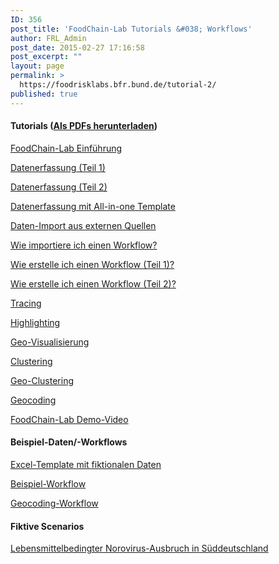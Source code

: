 ```yaml
---
ID: 356
post_title: 'FoodChain-Lab Tutorials &#038; Workflows'
author: FRL_Admin
post_date: 2015-02-27 17:16:58
post_excerpt: ""
layout: page
permalink: >
  https://foodrisklabs.bfr.bund.de/tutorial-2/
published: true
---
```

<h4>Tutorials (<a href="http://foodrisklabs.bfr.bund.de/wp-content/uploads/2016/03/tutorials_DE.zip">Als PDFs herunterladen</a>)</h4>
<a title="Überblick über die FoodChain-Lab-Knoten" href="http://foodrisklabs.bfr.bund.de/index.php/foodchain-lab-uberblick/">FoodChain-Lab Einführung</a>

<a href="https://foodrisklabs.bfr.bund.de/index.php/erfassen-von-daten-in-foodchain-lab/">Datenerfassung (Teil 1)</a>

<a href="https://foodrisklabs.bfr.bund.de/index.php/erfassen-von-daten-in-foodchain-lab-teil-2/">Datenerfassung (Teil 2)</a>

<a href="https://foodrisklabs.bfr.bund.de/index.php/daten-import-in-foodchain-lab-mit-all-in-one-template/">Datenerfassung mit All-in-one Template</a>

<a href="https://foodrisklabs.bfr.bund.de/index.php/daten-import-aus-externen-quellen-nach-foodchain-lab/">Daten-Import aus externen Quellen</a>

<a title="Import von Workflows in FoodChain-Lab" href="http://foodrisklabs.bfr.bund.de/index.php/import-von-workflows-in-foodchain-lab/">Wie importiere ich einen Workflow?</a>

<a title="Erstellen eines Workflow in FoodChain-Lab Teil 1" href="http://foodrisklabs.bfr.bund.de/index.php/erstellen-eines-workflow-in-foodchain-lab-teil-1/">Wie erstelle ich einen Workflow (Teil 1)?</a>

<a title="Erstellen eines Workflows in FoodChain-Lab Teil 2" href="http://foodrisklabs.bfr.bund.de/index.php/erstellen-eines-workflows-in-foodchain-lab-teil-2/">Wie erstelle ich einen Workflow (Teil 2)?</a>

<a title="Tracing in FoodChain-Lab" href="http://foodrisklabs.bfr.bund.de/tracing-in-foodchain-lab-2/">Tracing</a>

<a title="Highlighting in FoodChain-Lab" href="http://foodrisklabs.bfr.bund.de/index.php/highlighting-in-foodchain-lab-2/">Highlighting</a>

<a title="Geo-Visualisierung in FoodChain-Lab" href="http://foodrisklabs.bfr.bund.de/index.php/geo-visualisierung-in-foodchain-lab/">Geo-Visualisierung</a>

<a title="Clustering in FoodChain-Lab" href="http://foodrisklabs.bfr.bund.de/index.php/clustering-in-foodchain-lab-2/">Clustering</a>

<a title="Geo-Clustering in FoodChain-Lab" href="http://foodrisklabs.bfr.bund.de/index.php/geo-clustering-in-foodchain-lab-2/">Geo-Clustering</a>

<a title="Geocoding in FoodChain-Lab" href="http://foodrisklabs.bfr.bund.de/index.php/geocoding-in-foodchain-lab-2/">Geocoding</a>

<a href="https://github.com/SiLeBAT/BfROpenLabResources/raw/master/GitHubPages/media/foodchain_lab_demo.mp4">FoodChain-Lab Demo-Video</a>
<h4>Beispiel-Daten/-Workflows</h4>
<a href="https://github.com/SiLeBAT/BfROpenLabResources/raw/master/GitHubPages/documents/FCL_Example.xlsx">Excel-Template mit fiktionalen Daten</a>

<a href="https://github.com/SiLeBAT/BfROpenLabResources/raw/master/GitHubPages/workflows/FCL_Example.zip">Beispiel-Workflow</a>

<a href="https://github.com/SiLeBAT/BfROpenLabResources/raw/master/GitHubPages/workflows/Geocoding.zip">Geocoding-Workflow</a>
<h4>Fiktive Scenarios</h4>
<a href="https://github.com/SiLeBAT/BfROpenLabResources/raw/master/GitHubPages/documents/Scenario.zip">Lebensmittelbedingter Norovirus-Ausbruch in Süddeutschland</a>